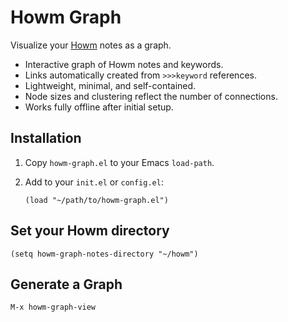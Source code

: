 # Howm Graph 

Visualize your [Howm](https://github.com/kaorahi/howm) notes as a graph.

- Interactive graph of Howm notes and keywords.
- Links automatically created from `>>>keyword` references.
- Lightweight, minimal, and self-contained.
- Node sizes and clustering reflect the number of connections.
- Works fully offline after initial setup.

## Installation

1. Copy `howm-graph.el` to your Emacs `load-path`.  
2. Add to your `init.el` or `config.el`:

   ```elisp
   (load "~/path/to/howm-graph.el")

## Set your Howm directory 

```(setq howm-graph-notes-directory "~/howm") ```

## Generate a Graph

```M-x howm-graph-view```
